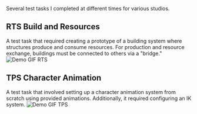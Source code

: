 Several test tasks I completed at different times for various studios.

## RTS Build and Resources
A test task that required creating a prototype of a building system where structures produce and consume resources.
For production and resource exchange, buildings must be connected to others via a "bridge."
![Demo GIF RTS](GIFs/RTS_BuildAndResorces.gif)

## TPS Character Animation
A test task that involved setting up a character animation system from scratch using provided animations. Additionally, it required configuring an IK system.
![Demo GIF TPS](GIFs/TPS_CharacterAnimationSetup.gif)